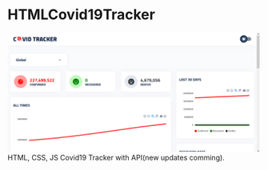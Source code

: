 # HTMLCovid19Tracker
![COVID19 TRACKER](1.png)
HTML, CSS, JS Covid19 Tracker with API(new updates comming).

